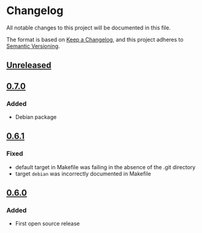 # Changelog

All notable changes to this project will be documented in this file.

The format is based on [Keep a Changelog](https://keepachangelog.com/en/1.0.0/),
and this project adheres to [Semantic Versioning](https://semver.org/spec/v2.0.0.html).


## [Unreleased](https://github.com/airbus-cyber/aum/compare/0.7.0...master)


## [0.7.0](https://github.com/airbus-cyber/aum/releases/tag/0.7.0)

### Added
- Debian package


## [0.6.1](https://github.com/airbus-cyber/aum/releases/tag/0.6.1)

### Fixed
- default target in Makefile was failing in the absence of the .git directory
- target `debian` was incorrectly documented in Makefile


## [0.6.0](https://github.com/airbus-cyber/aum/releases/tag/0.6.0)

### Added
- First open source release

